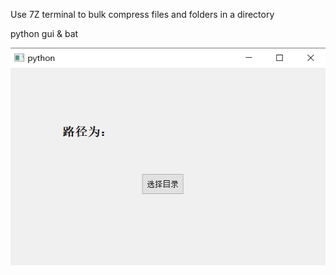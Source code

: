 Use 7Z terminal to bulk compress files and folders in a directory

python gui & bat

![image-20220904232748092](readme.assets/image-20220904232748092.png)